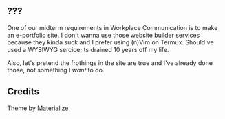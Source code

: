## ???
One of our midterm requirements in Workplace Communication is to make an e-portfolio site. I don't wanna use those website builder services because they kinda suck and I prefer using (n)Vim on Termux. Should've used a WYSIWYG sercice; ts drained 10 years off my life.

Also, let's pretend the frothings in the site are true and I've already done those, not something I _want_ to do.

## Credits

Theme by [Materialize](https://materializeweb.com/)

